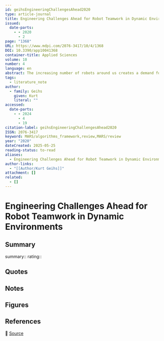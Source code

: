```yaml
---
id: geihsEngineeringChallengesAhead2020
type: article-journal
title: Engineering Challenges Ahead for Robot Teamwork in Dynamic Environments
issued:
  date-parts:
    - - 2020
      - 2
page: "1368"
URL: https://www.mdpi.com/2076-3417/10/4/1368
DOI: 10.3390/app10041368
container-title: Applied Sciences
volume: 10
number: 4
language: en
abstract: The increasing number of robots around us creates a demand for connecting these robots in order to achieve goal-driven teamwork in heterogeneous multi-robot systems. In this paper, we focus on robot teamwork speciﬁcally in dynamic environments. While the conceptual modeling of multi-agent teamwork was studied extensively during the last two decades and commercial multi-agent applications were built based on the theoretical foundations, the steadily increasing use of autonomous robots in many application domains gave the topic new signiﬁcance and shifted the focus more toward engineering concerns for multi-robot systems. From a distributed systems perspective, we discuss general engineering challenges that apply to robot teamwork in dynamic application domains and review state-of-the-art solution approaches for these challenges. This leads us to open research questions that need to be tackled in future work.
tags:
  - literature_note
author:
  - family: Geihs
    given: Kurt
    literal: ""
accessed:
  date-parts:
    - - 2024
      - 4
      - 19
citation-label: geihsEngineeringChallengesAhead2020
ISSN: 2076-3417
keyword: MARS/algorithms_framework,review,MARS/review
year: "2020"
dateCreated: 2025-05-25
reading-status: to-read
aliases:
  - Engineering Challenges Ahead for Robot Teamwork in Dynamic Environments
author-links:
  - "[[Author/Kurt Geihs]]"
attachment: []
related:
  - []
---
```


# Engineering Challenges Ahead for Robot Teamwork in Dynamic Environments

## Summary
summary::
rating::

## Quotes

## Notes

## Figures

## References

🔗 [Source](https://www.mdpi.com/2076-3417/10/4/1368)

